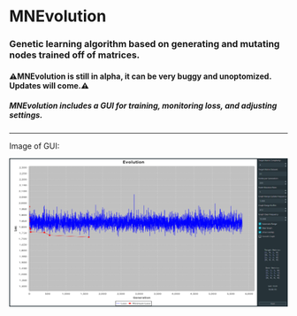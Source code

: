 # MNEvolution

### Genetic learning algorithm based on generating and mutating nodes trained off of matrices.

#### ⚠️MNEvolution is still in alpha, it can be very buggy and unoptomized. Updates will come.⚠️

##### MNEvolution includes a GUI for training, monitoring loss, and adjusting settings.

---
Image of GUI:

![GUI](https://github.com/mbednarek360/MNEvolution/raw/master/GUI%20Screenshot.png)
